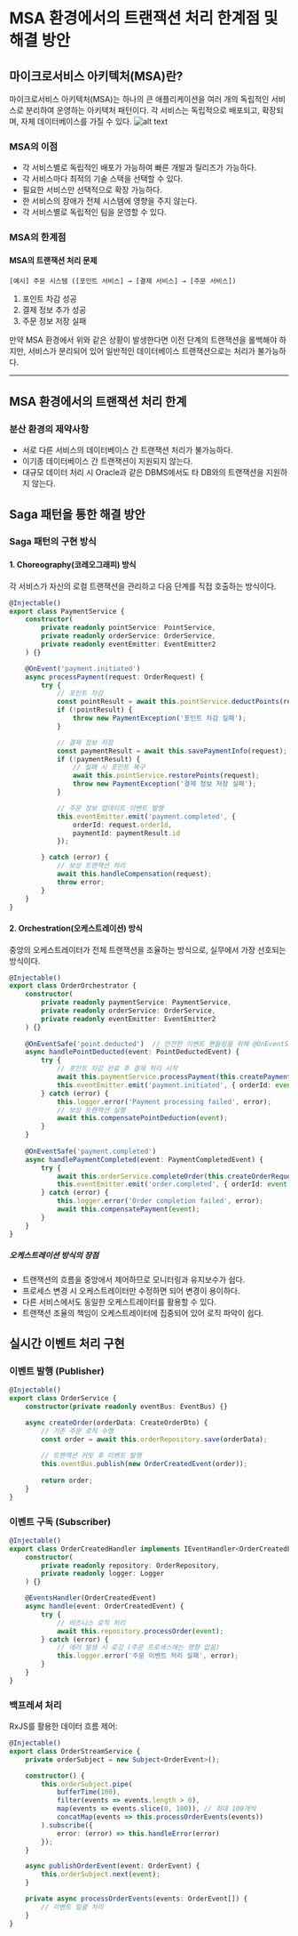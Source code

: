 # MSA 환경에서의 트랜잭션 처리 한계점 및 해결 방안

## 마이크로서비스 아키텍처(MSA)란?
마이크로서비스 아키텍처(MSA)는 하나의 큰 애플리케이션을 여러 개의 독립적인 서비스로 분리하여 운영하는 아키텍처 패턴이다. 각 서비스는 독립적으로 배포되고, 확장되며, 자체 데이터베이스를 가질 수 있다.
![alt text](../images/msa/image.png)

### MSA의 이점
- 각 서비스별로 독립적인 배포가 가능하여 빠른 개발과 릴리즈가 가능하다.
- 각 서비스마다 최적의 기술 스택을 선택할 수 있다.
- 필요한 서비스만 선택적으로 확장 가능하다.
- 한 서비스의 장애가 전체 시스템에 영향을 주지 않는다.
- 각 서비스별로 독립적인 팀을 운영할 수 있다.

### MSA의 한계점
#### MSA의 트랜잭션 처리 문제
```
[예시] 주문 시스템 ([포인트 서비스] → [결제 서비스] → [주문 서비스])
```
1. 포인트 차감 성공
2. 결제 정보 추가 성공
3. 주문 정보 저장 실패

만약 MSA 환경에서 위와 같은 상황이 발생한다면 이전 단계의 트랜잭션을 롤백해야 하지만, 서비스가 분리되어 있어 일반적인 데이터베이스 트랜잭션으로는 처리가 불가능하다.

---

## MSA 환경에서의 트랜잭션 처리 한계

### 분산 환경의 제약사항
- 서로 다른 서비스의 데이터베이스 간 트랜잭션 처리가 불가능하다.
- 이기종 데이터베이스 간 트랜잭션이 지원되지 않는다.
- 대규모 데이터 처리 시 Oracle과 같은 DBMS에서도 타 DB와의 트랜잭션을 지원하지 않는다.

## Saga 패턴을 통한 해결 방안

### Saga 패턴의 구현 방식

#### 1. Choreography(코레오그래피) 방식
각 서비스가 자신의 로컬 트랜잭션을 관리하고 다음 단계를 직접 호출하는 방식이다.

```typescript
@Injectable()
export class PaymentService {
    constructor(
        private readonly pointService: PointService,
        private readonly orderService: OrderService,
        private readonly eventEmitter: EventEmitter2
    ) {}

    @OnEvent('payment.initiated')
    async processPayment(request: OrderRequest) {
        try {
            // 포인트 차감
            const pointResult = await this.pointService.deductPoints(request);
            if (!pointResult) {
                throw new PaymentException('포인트 차감 실패');
            }

            // 결제 정보 저장
            const paymentResult = await this.savePaymentInfo(request);
            if (!paymentResult) {
                // 실패 시 포인트 복구
                await this.pointService.restorePoints(request);
                throw new PaymentException('결제 정보 저장 실패');
            }

            // 주문 정보 업데이트 이벤트 발행
            this.eventEmitter.emit('payment.completed', {
                orderId: request.orderId,
                paymentId: paymentResult.id
            });

        } catch (error) {
            // 보상 트랜잭션 처리
            await this.handleCompensation(request);
            throw error;
        }
    }
}
```

#### 2. Orchestration(오케스트레이션) 방식
중앙의 오케스트레이터가 전체 트랜잭션을 조율하는 방식으로, 실무에서 가장 선호되는 방식이다.
```typescript
@Injectable()
export class OrderOrchestrator {
    constructor(
        private readonly paymentService: PaymentService,
        private readonly orderService: OrderService,
        private readonly eventEmitter: EventEmitter2
    ) {}
    
    @OnEventSafe('point.deducted')  // 안전한 이벤트 핸들링을 위해 @OnEventSafe를 사용한다.
    async handlePointDeducted(event: PointDeductedEvent) {
        try {
            // 포인트 차감 완료 후 결제 처리 시작
            await this.paymentService.processPayment(this.createPaymentRequest(event));
            this.eventEmitter.emit('payment.initiated', { orderId: event.orderId });
        } catch (error) {
            this.logger.error('Payment processing failed', error);
            // 보상 트랜잭션 실행
            await this.compensatePointDeduction(event);
        }
    }
    
    @OnEventSafe('payment.completed')
    async handlePaymentCompleted(event: PaymentCompletedEvent) {
        try {
            await this.orderService.completeOrder(this.createOrderRequest(event));
            this.eventEmitter.emit('order.completed', { orderId: event.orderId });
        } catch (error) {
            this.logger.error('Order completion failed', error);
            await this.compensatePayment(event);
        }
    }
}
```
##### 오케스트레이션 방식의 장점
- 트랜잭션의 흐름을 중앙에서 제어하므로 모니터링과 유지보수가 쉽다.
- 프로세스 변경 시 오케스트레이터만 수정하면 되어 변경이 용이하다.
- 다른 서비스에서도 동일한 오케스트레이터를 활용할 수 있다.
- 트랜잭션 조율의 책임이 오케스트레이터에 집중되어 있어 로직 파악이 쉽다.

## 실시간 이벤트 처리 구현

### 이벤트 발행 (Publisher)
```typescript
@Injectable()
export class OrderService {
    constructor(private readonly eventBus: EventBus) {}

    async createOrder(orderData: CreateOrderDto) {
        // 기존 주문 로직 수행
        const order = await this.orderRepository.save(orderData);
        
        // 트랜잭션 커밋 후 이벤트 발행
        this.eventBus.publish(new OrderCreatedEvent(order));
        
        return order;
    }
}
```

### 이벤트 구독 (Subscriber)
```typescript
@Injectable()
export class OrderCreatedHandler implements IEventHandler<OrderCreatedEvent> {
    constructor(
        private readonly repository: OrderRepository,
        private readonly logger: Logger
    ) {}

    @EventsHandler(OrderCreatedEvent)
    async handle(event: OrderCreatedEvent) {
        try {
            // 비즈니스 로직 처리
            await this.repository.processOrder(event);
        } catch (error) {
            // 에러 발생 시 로깅 (주문 프로세스에는 영향 없음)
            this.logger.error('주문 이벤트 처리 실패', error);
        }
    }
}
```

### 백프레셔 처리
RxJS를 활용한 데이터 흐름 제어:

```typescript
@Injectable()
export class OrderStreamService {
    private orderSubject = new Subject<OrderEvent>();

    constructor() {
        this.orderSubject.pipe(
            bufferTime(100),
            filter(events => events.length > 0),
            map(events => events.slice(0, 100)), // 최대 100개씩
            concatMap(events => this.processOrderEvents(events))
        ).subscribe({
            error: (error) => this.handleError(error)
        });
    }

    async publishOrderEvent(event: OrderEvent) {
        this.orderSubject.next(event);
    }

    private async processOrderEvents(events: OrderEvent[]) {
        // 이벤트 일괄 처리
    }
}
```